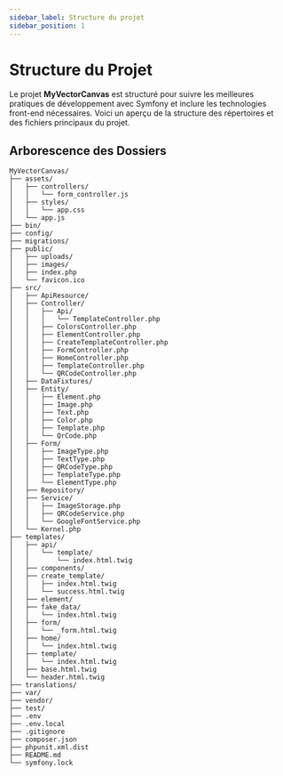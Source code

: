 ```yaml
---
sidebar_label: Structure du projet
sidebar_position: 1
---
```


# Structure du Projet

Le projet **MyVectorCanvas** est structuré pour suivre les meilleures pratiques de développement avec Symfony et inclure les technologies front-end nécessaires. Voici un aperçu de la structure des répertoires et des fichiers principaux du projet.

## Arborescence des Dossiers

```plaintext
MyVectorCanvas/
├── assets/
│   ├── controllers/
│   │   └── form_controller.js
│   ├── styles/
│   │   └── app.css
│   └── app.js
├── bin/
├── config/
├── migrations/
├── public/
│   ├── uploads/
│   ├── images/
│   ├── index.php
│   └── favicon.ico
├── src/
│   ├── ApiResource/
│   ├── Controller/
│   │   ├── Api/
│   │   │   └── TemplateController.php
│   │   ├── ColorsController.php
│   │   ├── ElementController.php
│   │   ├── CreateTemplateController.php
│   │   ├── FormController.php
│   │   ├── HomeController.php
│   │   ├── TemplateController.php
│   │   └── QRCodeController.php
│   ├── DataFixtures/
│   ├── Entity/
│   │   ├── Element.php
│   │   ├── Image.php
│   │   ├── Text.php
│   │   ├── Color.php
│   │   ├── Template.php
│   │   └── QrCode.php
│   ├── Form/
│   │   ├── ImageType.php
│   │   ├── TextType.php
│   │   ├── QRCodeType.php
│   │   ├── TemplateType.php
│   │   └── ElementType.php
│   ├── Repository/
│   ├── Service/
│   │   ├── ImageStorage.php
│   │   ├── QRCodeService.php
│   │   └── GoogleFontService.php
│   └── Kernel.php
├── templates/
│   ├── api/
│   │   └── template/
│   │       └── index.html.twig
│   ├── components/
│   ├── create_template/
│   │   ├── index.html.twig
│   │   └── success.html.twig
│   ├── element/
│   ├── fake_data/
│   │   └── index.html.twig
│   ├── form/
│   │   └── _form.html.twig
│   ├── home/
│   │   └── index.html.twig
│   ├── template/
│   │   └── index.html.twig
│   ├── base.html.twig
│   └── header.html.twig
├── translations/
├── var/
├── vendor/
├── test/
├── .env
├── .env.local
├── .gitignore
├── composer.json
├── phpunit.xml.dist
├── README.md
└── symfony.lock

```